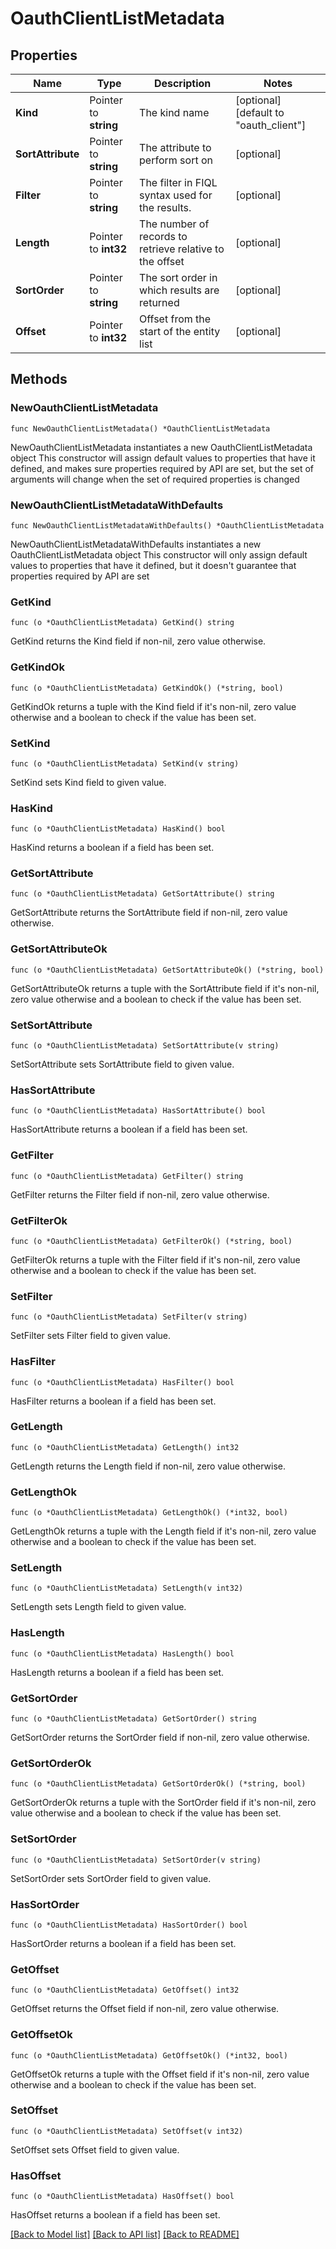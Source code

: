 # OauthClientListMetadata

## Properties

Name | Type | Description | Notes
------------ | ------------- | ------------- | -------------
**Kind** | Pointer to **string** | The kind name | [optional] [default to "oauth_client"]
**SortAttribute** | Pointer to **string** | The attribute to perform sort on | [optional] 
**Filter** | Pointer to **string** | The filter in FIQL syntax used for the results. | [optional] 
**Length** | Pointer to **int32** | The number of records to retrieve relative to the offset | [optional] 
**SortOrder** | Pointer to **string** | The sort order in which results are returned | [optional] 
**Offset** | Pointer to **int32** | Offset from the start of the entity list | [optional] 

## Methods

### NewOauthClientListMetadata

`func NewOauthClientListMetadata() *OauthClientListMetadata`

NewOauthClientListMetadata instantiates a new OauthClientListMetadata object
This constructor will assign default values to properties that have it defined,
and makes sure properties required by API are set, but the set of arguments
will change when the set of required properties is changed

### NewOauthClientListMetadataWithDefaults

`func NewOauthClientListMetadataWithDefaults() *OauthClientListMetadata`

NewOauthClientListMetadataWithDefaults instantiates a new OauthClientListMetadata object
This constructor will only assign default values to properties that have it defined,
but it doesn't guarantee that properties required by API are set

### GetKind

`func (o *OauthClientListMetadata) GetKind() string`

GetKind returns the Kind field if non-nil, zero value otherwise.

### GetKindOk

`func (o *OauthClientListMetadata) GetKindOk() (*string, bool)`

GetKindOk returns a tuple with the Kind field if it's non-nil, zero value otherwise
and a boolean to check if the value has been set.

### SetKind

`func (o *OauthClientListMetadata) SetKind(v string)`

SetKind sets Kind field to given value.

### HasKind

`func (o *OauthClientListMetadata) HasKind() bool`

HasKind returns a boolean if a field has been set.

### GetSortAttribute

`func (o *OauthClientListMetadata) GetSortAttribute() string`

GetSortAttribute returns the SortAttribute field if non-nil, zero value otherwise.

### GetSortAttributeOk

`func (o *OauthClientListMetadata) GetSortAttributeOk() (*string, bool)`

GetSortAttributeOk returns a tuple with the SortAttribute field if it's non-nil, zero value otherwise
and a boolean to check if the value has been set.

### SetSortAttribute

`func (o *OauthClientListMetadata) SetSortAttribute(v string)`

SetSortAttribute sets SortAttribute field to given value.

### HasSortAttribute

`func (o *OauthClientListMetadata) HasSortAttribute() bool`

HasSortAttribute returns a boolean if a field has been set.

### GetFilter

`func (o *OauthClientListMetadata) GetFilter() string`

GetFilter returns the Filter field if non-nil, zero value otherwise.

### GetFilterOk

`func (o *OauthClientListMetadata) GetFilterOk() (*string, bool)`

GetFilterOk returns a tuple with the Filter field if it's non-nil, zero value otherwise
and a boolean to check if the value has been set.

### SetFilter

`func (o *OauthClientListMetadata) SetFilter(v string)`

SetFilter sets Filter field to given value.

### HasFilter

`func (o *OauthClientListMetadata) HasFilter() bool`

HasFilter returns a boolean if a field has been set.

### GetLength

`func (o *OauthClientListMetadata) GetLength() int32`

GetLength returns the Length field if non-nil, zero value otherwise.

### GetLengthOk

`func (o *OauthClientListMetadata) GetLengthOk() (*int32, bool)`

GetLengthOk returns a tuple with the Length field if it's non-nil, zero value otherwise
and a boolean to check if the value has been set.

### SetLength

`func (o *OauthClientListMetadata) SetLength(v int32)`

SetLength sets Length field to given value.

### HasLength

`func (o *OauthClientListMetadata) HasLength() bool`

HasLength returns a boolean if a field has been set.

### GetSortOrder

`func (o *OauthClientListMetadata) GetSortOrder() string`

GetSortOrder returns the SortOrder field if non-nil, zero value otherwise.

### GetSortOrderOk

`func (o *OauthClientListMetadata) GetSortOrderOk() (*string, bool)`

GetSortOrderOk returns a tuple with the SortOrder field if it's non-nil, zero value otherwise
and a boolean to check if the value has been set.

### SetSortOrder

`func (o *OauthClientListMetadata) SetSortOrder(v string)`

SetSortOrder sets SortOrder field to given value.

### HasSortOrder

`func (o *OauthClientListMetadata) HasSortOrder() bool`

HasSortOrder returns a boolean if a field has been set.

### GetOffset

`func (o *OauthClientListMetadata) GetOffset() int32`

GetOffset returns the Offset field if non-nil, zero value otherwise.

### GetOffsetOk

`func (o *OauthClientListMetadata) GetOffsetOk() (*int32, bool)`

GetOffsetOk returns a tuple with the Offset field if it's non-nil, zero value otherwise
and a boolean to check if the value has been set.

### SetOffset

`func (o *OauthClientListMetadata) SetOffset(v int32)`

SetOffset sets Offset field to given value.

### HasOffset

`func (o *OauthClientListMetadata) HasOffset() bool`

HasOffset returns a boolean if a field has been set.


[[Back to Model list]](../README.md#documentation-for-models) [[Back to API list]](../README.md#documentation-for-api-endpoints) [[Back to README]](../README.md)


